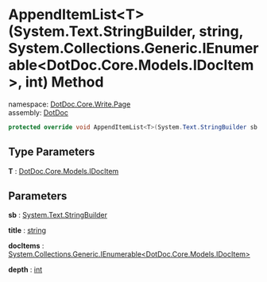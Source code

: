 ﻿# AppendItemList\<T\>\(System\.Text\.StringBuilder, string, System\.Collections\.Generic\.IEnumerable\<DotDoc\.Core\.Models\.IDocItem\>, int\) Method

namespace: [DotDoc\.Core\.Write\.Page](../../DotDoc.Core.Write.Page.md)<br />
assembly: [DotDoc](../../../DotDoc.md)



```csharp
protected override void AppendItemList<T>(System.Text.StringBuilder sb ,string title ,System.Collections.Generic.IEnumerable<DotDoc.Core.Models.IDocItem> docItems ,int depth = 2);
```

## Type Parameters

__T__ : [DotDoc\.Core\.Models\.IDocItem](../../../DotDoc/DotDoc.Core.Models/IDocItem.md)



## Parameters

__sb__ : [System\.Text\.StringBuilder](https://docs.microsoft.com/dotnet/api/System.Text.StringBuilder)



__title__ : [string](https://docs.microsoft.com/dotnet/api/System.String)



__docItems__ : [System\.Collections\.Generic\.IEnumerable\<DotDoc\.Core\.Models\.IDocItem\>](https://docs.microsoft.com/dotnet/api/System.Collections.Generic.IEnumerable-1)



__depth__ : [int](https://docs.microsoft.com/dotnet/api/System.Int32)



